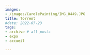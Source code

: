 ```yaml
---
images:
- /images/CarolePainting/IMG_0449.JPG
title: Torrent
#date: 2022-07-23
tags:
- archive # all posts
- expo
- accueil

---
```



